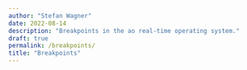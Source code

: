 ```yaml
---
author: "Stefan Wagner"
date: 2022-08-14
description: "Breakpoints in the ao real-time operating system."
draft: true
permalink: /breakpoints/
title: "Breakpoints"
---
```

